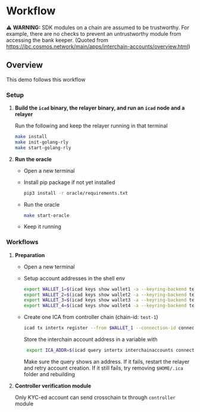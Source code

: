 # Workflow

:warning: **WARNING:** SDK modules on a chain are assumed to be trustworthy. For example, there are no checks to prevent an untrustworthy module from accessing the bank keeper.
(Quoted from https://ibc.cosmos.network/main/apps/interchain-accounts/overview.html)

## Overview 

This demo follows this workflow

### Setup
1. **Build the `icad` binary, the relayer binary, and run an `icad` node and a relayer**

   Run the following and keep the relayer running in that terminal

    ```sh
    make install
    make init-golang-rly
    make start-golang-rly
    ```

2. **Run the oracle**

   + Open a new terminal

   + Install pip package if not yet installed

      ```sh
      pip3 install -r oracle/requirements.txt
      ```
   + Run the oracle

      ```sh
      make start-oracle
      ```
   + Keep it running

### Workflows
1. **Preparation**
   + Open a new terminal
   + Setup account addresses in the shell env

      ```sh
      export WALLET_1=$(icad keys show wallet1 -a --keyring-backend test --home ./data/test-1) && echo $WALLET_1;
      export WALLET_2=$(icad keys show wallet2 -a --keyring-backend test --home ./data/test-1) && echo $WALLET_2;
      export WALLET_3=$(icad keys show wallet3 -a --keyring-backend test --home ./data/test-2) && echo $WALLET_3;
      export WALLET_4=$(icad keys show wallet4 -a --keyring-backend test --home ./data/test-2) && echo $WALLET_4;
      ```
   + Create one ICA from controller chain (chain-id: `test-1`)
      ```sh
      icad tx intertx register --from $WALLET_1 --connection-id connection-0 --chain-id test-1 --home ./data/test-1 --node tcp://localhost:16657 --keyring-backend test --timeout-height 1000 -y
      ```
     Store the interchain account address in a variable with
     ```sh
      export ICA_ADDR=$(icad query intertx interchainaccounts connection-0 $WALLET_1 --home ./data/test-1 --node tcp://localhost:16657 -o json | jq -r '.interchain_account_address') && echo $ICA_ADDR
     ```
     Make sure the query shows an address. If it fails, restart the relayer and retry account creation. If it still fails, try removing `$HOME/.ica` folder and rebuilding

2. **Controller verification module**

   Only KYC-ed account can send crosschain tx through `controller` module
